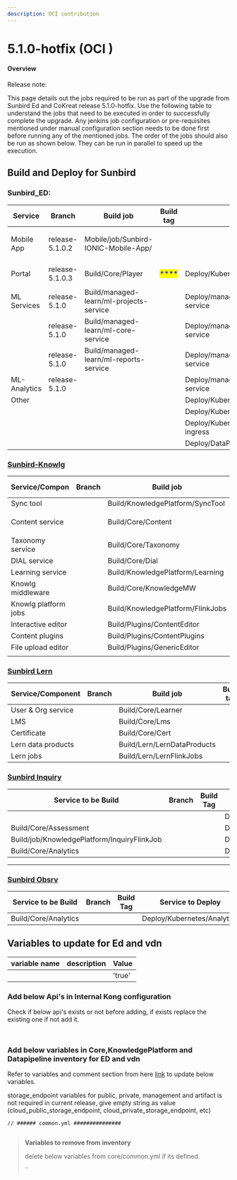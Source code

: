 ```yaml
---
description: OCI contribution
---
```


# 5.1.0-hotfix (OCI )

#### Overview <a href="#user-content-overview" id="user-content-overview"></a>

Release note:&#x20;

This page details out the jobs required to be run as part of the upgrade from Sunbird Ed and CoKreat release 5.1.0-hotfix. Use the following table to understand the jobs that need to be executed in order to successfully complete the upgrade. Any jenkins job configuration or pre-requisites mentioned under manual configuration section needs to be done first before running any of the mentioned jobs. The order of the jobs should also be run as shown below. They can be run in parallel to speed up the execution.

## **Build and Deploy for Sunbird**

### **Sunbird\_ED:**

| Service      | Branch          | Build job                                        | Build tag                             | Deploy Job                                | Deploy tag                            | Comments |
| ------------ | --------------- | ------------------------------------------------ | ------------------------------------- | ----------------------------------------- | ------------------------------------- | -------- |
| Mobile App   | release-5.1.0.2 | <p>Mobile/job/Sunbird-IONIC-Mobile-App/ <br></p> |                                       |                                           |                                       | ****     |
| Portal       | release-5.1.0.3 | <p>Build/Core/Player<br></p>                     | <mark style="color:blue;">****</mark> | Deploy/Kubernetes/Player                  | <mark style="color:blue;">****</mark> | ****     |
| ML Services  | release-5.1.0   | Build/managed-learn/ml-projects-service          |                                       | Deploy/managed-learn/ml-projects-service  |                                       | ****     |
|              | release-5.1.0   | Build/managed-learn/ml-core-service              |                                       | Deploy/managed-learn/ml-core-service      |                                       | ****     |
|              | release-5.1.0   | Build/managed-learn/ml-reports-service           |                                       | Deploy/managed-learn/ml-reports-service   |                                       | ****     |
| ML-Analytics | release-5.1.0   |                                                  |                                       | Deploy/managed-learn/ml-analytics-service |                                       |          |
| Other        |                 |                                                  |                                       | Deploy/Kubernetes/OnboardAPI              |                                       |          |
|              |                 |                                                  |                                       | Deploy/Kubernetes/OnboardConsumers        |                                       |          |
|              |                 |                                                  |                                       | Deploy/Kubernetes/nginx-public-ingress    |                                       |          |
|              |                 |                                                  |                                       | Deploy/DataPipeline/InternalKong          |                                       |          |

### ****[**Sunbird-Knowlg**](https://knowlg.sunbird.org/use/release-notes/release-5.2.0-ongoing)****

| Service/Compon       | Branch | Build job                         | Build tag      | Deploy Job                         | Deploy tag | Comments |
| -------------------- | ------ | --------------------------------- | -------------- | ---------------------------------- | ---------- | -------- |
| Sync tool            |        | Build/KnowledgePlatform/SyncTool  |                |                                    |            | ****     |
| Content service      |        | <p>Build/Core/Content<br></p>     |                | Deploy/Kubernetes/Content          |            |          |
| Taxonomy service     |        | Build/Core/Taxonomy               |                | Deploy/Kubernetes/Taxonomy         |            | ****     |
| DIAL service         |        | Build/Core/Dial                   |                | Deploy/Kubernetes/Dial             |            | ****     |
| Learning service     |        | Build/KnowledgePlatform/Learning  |                | Deploy/KnowledgePlatform/Learning  |            | ****     |
| Knowlg middleware    |        | Build/Core/KnowledgeMW            | <p></p><p></p> | Deploy/Kubernetes/KnowledgeMW      |            |          |
| Knowlg platform jobs |        | Build/KnowledgePlatform/FlinkJobs |                | Deploy/KnowledgePlatform/FlinkJobs |            |          |
| Interactive editor   |        | Build/Plugins/ContentEditor       |                | Deploy/Plugins/ContentEditor       |            |          |
| Content plugins      |        | Build/Plugins/ContentPlugins      |                | Deploy/Plugins/ContentPlugins      |            |          |
| File upload editor   |        | Build/Plugins/GenericEditor       |                | Deploy/Plugins/GenericEditor       |            |          |
|                      |        |                                   |                |                                    |            |          |

### [Sunbird Lern](https://lern.sunbird.org/use/release-notes/release-v-5.0.1)

| Service/Component  | Branch | Build job                   | Build tag | Deploy Job                   | Deploy tag | Comments |
| ------------------ | ------ | --------------------------- | --------- | ---------------------------- | ---------- | -------- |
| User & Org service |        | Build/Core/Learner          |           | Deploy/Kubernetes/Learner    |            | ****     |
| LMS                |        | Build/Core/Lms              |           | Deploy/Kubernetes/Lms        |            |          |
| Certificate        |        | Build/Core/Cert             |           | Deploy/Kubernetes/Cert       |            | ****     |
| Lern data products |        | Build/Lern/LernDataProducts |           | Deploy/Lern/LernDataProducts |            | ****     |
| Lern jobs          |        | Build/Lern/LernFlinkJobs    |           | Deploy/Lern/LernFlinkJobs    |            | ****     |



### [Sunbird Inquiry ](https://inquiry.sunbird.org/use/release-notes/inquiry-release-v5.2.0)

| Service to be Build                         | Branch | Build Tag | Service to Deploy                        | Deploy Tag | Comments |
| ------------------------------------------- | ------ | --------- | ---------------------------------------- | ---------- | -------- |
|                                             |        |           | Deploy/Kubernetes/InquiryUploadSchema    |            |          |
| Build/Core/Assessment                       |        |           | Deploy/Kubenetes/Assessment              |            |          |
| Build/job/KnowledgePlatform/InquiryFlinkJob |        |           | Deploy/KnowledgePlatform/InquiryFlinkJob |            |          |
| Build/Core/Analytics                        |        |           | Deploy/Kubernetes/Analytics              |            |          |

****

### ****[**Sunbird Obsrv**](https://obsrv.sunbird.org/use/release-notes/release-v-5.1.0-latest)****

| Service to be Build  | Branch | Build Tag | Service to Deploy           | Deploy Tag | Comments |
| -------------------- | ------ | --------- | --------------------------- | ---------- | -------- |
| Build/Core/Analytics |        |           | Deploy/Kubernetes/Analytics |            |          |

## **Variables to update for Ed and vdn**

| variable name | description | Value  |
| ------------- | ----------- | ------ |
|               |             | 'true' |

### Add below Api's in Internal Kong configuration

Check if below api's exists or not before adding, if exists replace the existing one if not add it.

<pre><code><strong>
</strong></code></pre>

### Add below variables in Core,KnowledgePlatform and Datapipeline inventory for ED and vdn&#x20;

Refer to variables and comment section from here [link](https://github.com/project-sunbird/sunbird-devops/blob/6ab68620854580256361bb9fb7b8e703656e35b4/private\_repo/ansible/inventory/dev/Core/common.yml#L23-L36) to update below variables.&#x20;

storage\_endpoint variables for public, private, management and artifact is not required in current release, give empty string as value (cloud\_public\_storage\_endpoint, cloud\_private\_storage\_endpoint, etc)

```
// ###### common.yml ###############


```

> **Variables to remove from inventory**
>
> delete below variables from core/common.yml if its defined.
>
> ``



